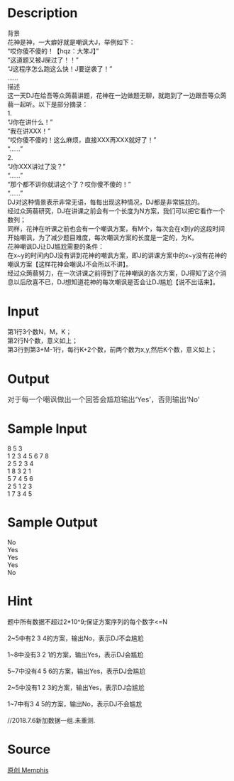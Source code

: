 
# Description

<div class="content"><div style="margin: 7.5pt 0cm; line-height: 15pt">
<div>背景</div>
<div>花神是神，一大癖好就是嘲讽大J，举例如下：</div>
<div>“哎你傻不傻的！【hqz：大笨J】”</div>
<div>“这道题又被J屎过了！！”</div>
<div>“J这程序怎么跑这么快！J要逆袭了！”</div>
<div>……</div>
<div>描述</div>
<div>这一天DJ在给吾等众蒟蒻讲题，花神在一边做题无聊，就跑到了一边跟吾等众蒟蒻一起听。以下是部分摘录：</div>
<div>1.</div>
<div>“J你在讲什么！”</div>
<div>“我在讲XXX！”</div>
<div>“哎你傻不傻的！这么麻烦，直接XXX再XXX就好了！”</div>
<div>“……”</div>
<div>2.</div>
<div>“J你XXX讲过了没？”</div>
<div>“……”</div>
<div>“那个都不讲你就讲这个了？哎你傻不傻的！”</div>
<div>“……”</div>
<div>DJ对这种情景表示非常无语，每每出现这种情况，DJ都是非常尴尬的。</div>
<div>经过众蒟蒻研究，DJ在讲课之前会有一个长度为N方案，我们可以把它看作一个数列；</div>
<div>同样，花神在听课之前也会有一个嘲讽方案，有M个，每次会在x到y的这段时间开始嘲讽，为了减少题目难度，每次嘲讽方案的长度是一定的，为K。</div>
<div>花神嘲讽DJ让DJ尴尬需要的条件：</div>
<div>在x~y的时间内DJ没有讲到花神的嘲讽方案，即J的讲课方案中的x~y没有花神的嘲讽方案【这样花神会嘲讽J不会所以不讲】。</div>
<div>经过众蒟蒻努力，在一次讲课之前得到了花神嘲讽的各次方案，DJ得知了这个消息以后欣喜不已，DJ想知道花神的每次嘲讽是否会让DJ尴尬【说不出话来】。</div>
<div></div>
</div></div>

# Input

<div class="content"><div style="margin: 0cm 0cm 7.5pt; line-height: 15pt">
<div>第1行3个数N，M，K；</div>
<div>第2行N个数，意义如上；</div>
<div>第3行到第3+M-1行，每行K+2个数，前两个数为x,y,然后K个数，意义如上；</div>
</div></div>

# Output

<div class="content"><div style="margin: 7.5pt 0cm; line-height: 15pt"><span style="font-size: medium"><span style="color: #333333">对于每一个嘲讽做出一个回答会尴尬输出‘Yes’，否则输出‘No’</span></span></div></div>

# Sample Input

<div class="content"><span class="sampledata">8 5 3<br/>
1 2 3 4 5 6 7 8<br/>
2 5 2 3 4<br/>
1 8 3 2 1<br/>
5 7 4 5 6<br/>
2 5 1 2 3<br/>
1 7 3 4 5<br/>
</span></div>

# Sample Output

<div class="content"><span class="sampledata">No<br/>
Yes<br/>
Yes<br/>
Yes<br/>
No<br/>
</span></div>

# Hint

<div class="content"><p></p><div>题中所有数据不超过2*10^9;保证方案序列的每个数字&lt;=N</div><br/>
<div>2~5中有2 3 4的方案，输出No，表示DJ不会尴尬</div><br/>
<div>1~8中没有3 2 1的方案，输出Yes，表示DJ会尴尬</div><br/>
<div>5~7中没有4 5 6的方案，输出Yes，表示DJ会尴尬</div><br/>
<div>2~5中没有1 2 3的方案，输出Yes，表示DJ会尴尬</div><br/>
<div>1~7中有3 4 5的方案，输出No，表示DJ不会尴尬</div><br/>
<div>//2018.7.6新加数据一组.未重测.</div><p></p></div>

# Source

<div class="content"><p><a href="problemset.php?search=原创 Memphis
">原创 Memphis<br/>
</a></p></div>

